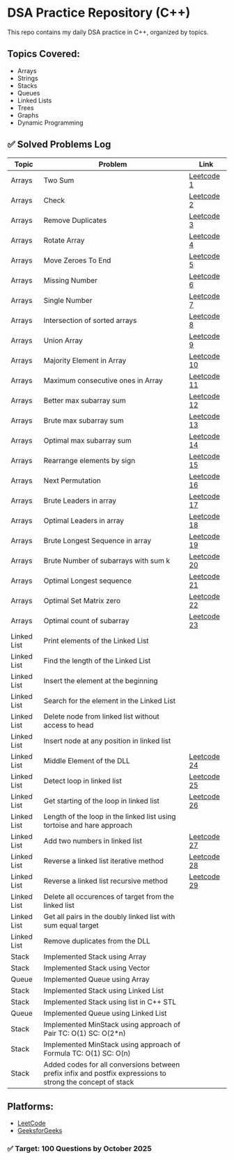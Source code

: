 # DSA Practice Repository (C++)

This repo contains my daily DSA practice in C++, organized by topics.

## Topics Covered:
- Arrays
- Strings
- Stacks
- Queues
- Linked Lists
- Trees
- Graphs
- Dynamic Programming

## ✅ Solved Problems Log

| Topic  | Problem | Link |
|--------|---------|------|
| Arrays | Two Sum | [Leetcode 1](https://leetcode.com/problems/two-sum/) |
| Arrays | Check   | [Leetcode 2](https://leetcode.com/problems/check-if-array-is-sorted-and-rotated/) |
| Arrays | Remove Duplicates | [Leetcode 3](https://leetcode.com/problems/remove-duplicates-from-sorted-arrays/) |
| Arrays | Rotate Array | [Leetcode 4](https://leetcode.com/problems/rotate-array/) |
| Arrays | Move Zeroes To End | [Leetcode 5](https://leetcode.com/problems/move-zeroes/) |
| Arrays | Missing Number | [Leetcode 6](https://leetcode.com/problems/missing-number/) |
| Arrays | Single Number | [Leetcode 7](https://leetcode.com/problems/single-number/) |
| Arrays | Intersection of sorted arrays | [Leetcode 8](https://leetcode.com/problems/intersection-of-array/) |
| Arrays | Union Array | [Leetcode 9](https://leetcode.com/problems/union-array/) |
| Arrays | Majority Element in Array | [Leetcode 10](https://leetcode.com/problems/majority-element/) |
| Arrays | Maximum consecutive ones in Array | [Leetcode 11](https://leetcode.com/problems/max-consecutive-ones/) |
| Arrays | Better max subarray sum | [Leetcode 12](https://leetcode.com/problems/max-subarray-sum/) |
| Arrays | Brute max subarray sum | [Leetcode 13](https://leetcode.com/problems/max-subarray-sum/) |
| Arrays | Optimal max subarray sum| [Leetcode 14](https://leetcode.com/problems/max-subarray-sum/) |
| Arrays | Rearrange elements by sign | [Leetcode 15](https://leetcode.com/problems/rearrange-array-elements-by-sign/) |
| Arrays | Next Permutation | [Leetcode 16](https://leetcode.com/problems/next-permutation/) |
| Arrays | Brute Leaders in array | [Leetcode 17](https://leetcode.com/problems/leaders-in-array/) |
| Arrays | Optimal Leaders in array | [Leetcode 18](https://leetcode.com/problems/leaders-in-array/) |
| Arrays | Brute Longest Sequence in array | [Leetcode 19](https://leetcode.com/problems/longest-consecutive-sequence/) |
| Arrays | Brute Number of subarrays with sum k | [Leetcode 20](https://leetcode.com/problems/subarray-sum-equals-k/) |
| Arrays | Optimal Longest sequence | [Leetcode 21](https://leetcode.com/problems/longest-consecutive-sequence/) |
| Arrays | Optimal Set Matrix zero | [Leetcode 22](https://leetcode.com/problems/set-matrix-zeroes/) |
| Arrays | Optimal count of subarray | [Leetcode 23](https://leetcode.com/problems/subarray-sum-equals-k/) |
| Linked List | Print elements of the Linked List | 
| Linked List | Find the length of the Linked List | 
| Linked List | Insert the element at the beginning | 
| Linked List | Search for the element in the Linked List | 
| Linked List | Delete node from linked list without access to head |
| Linked List | Insert node at any position in linked list |
| Linked List | Middle Element of the DLL | [Leetcode 24](https://leetcode.com/problems/middle-of-the-linked-list/) |
| Linked List | Detect loop in linked list | [Leetcode 25](https://leetcode.com/problems/linked-list-cycle/) |
| Linked List | Get starting of the loop in linked list | [Leetcode 26](https://leetcode.com/problems/inked-list-cycle-ii/) |
| Linked List | Length of the loop in the linked list using tortoise and hare approach |
| Linked List | Add two numbers in linked list| [Leetcode 27](https://leetcode.com/problems/add-two-numbers/) |
| Linked List | Reverse a linked list iterative method | [Leetcode 28](https://leetcode.com/problems/reverse-linked-list/) |
| Linked List | Reverse a linked list recursive method | [Leetcode 29](https://leetcode.com/problems/reverse-linked-list/) |
| Linked List | Delete all occurences of target from the linked list |
| Linked List | Get all pairs in the doubly linked list with sum equal target |
| Linked List | Remove duplicates from the DLL |
| Stack | Implemented Stack using Array |
| Stack | Implemented Stack using Vector |
| Queue | Implemented Queue using Array |
| Stack | Implemented Stack using Linked List |
| Stack | Implemented Stack using list in C++ STL |
| Queue | Implemented Queue using Linked List |
| Stack | Implemented MinStack using approach of Pair TC: O(1)  SC: O(2*n) |
| Stack | Implemented MinStack using approach of Formula TC: O(1)  SC: O(n) |
| Stack | Added codes for all conversions between prefix infix and postfix expressions to strong the concept of stack |
## Platforms:
- [LeetCode](https://leetcode.com/)
- [GeeksforGeeks](https://auth.geeksforgeeks.org/)

### ✅ Target: 100 Questions by October 2025
